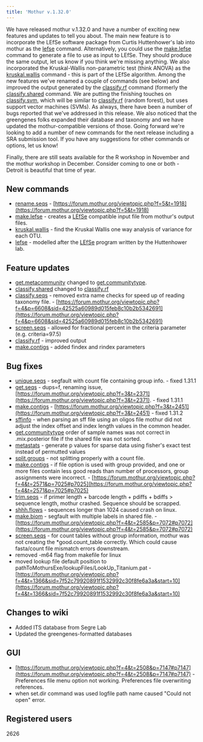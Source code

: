 ```yaml
---
title: 'Mothur v.1.32.0'
---
```

We have released mothur v.1.32.0 and have a number of exciting new
features and updates to tell you about. The main new feature is to
incorporate the LEfSe software package from Curtis Huttenhower\'s lab
into mothur as the [lefse](lefse) command. Alternatively, you
could use the [make.lefse](make.lefse) command to generate a
file to use as input to LEfSe. They should produce the same output, let
us know if you think we\'re missing anything. We also incorporated the
Kruskal-Wallis non-parametric test (think ANOVA) as the
[kruskal.wallis](kruskal.wallis) command - this is part of
the LEfSe algorithm. Among the new features we\'ve renamed a couple of
commands (see below) and improved the output generated by the
[classify.rf](classify.rf) command (formerly the
[classify.shared](classify.shared) command. We are putting
the finishing touches on [classify.svm](classify.svm), which
will be similar to [classify.rf](classify.rf) (random
forest), but uses support vector machines (SVMs). As always, there have
been a number of bugs reported that we\'ve addressed in this release. We
also noticed that the greengenes folks expanded their database and
taxonomy and we have updated the mothur-compatible versions of those.
Going forward we\'re looking to add a number of new commands for the
next release including a SRA submission tool. If you have any
suggestions for other commands or options, let us know!

Finally, there are still seats available for the R workshop in November
and the mothur workshop in December. Consider coming to one or both -
Detroit is beautiful that time of year.

## New commands

-   [rename.seqs](rename.seqs) -
    [https://forum.mothur.org/viewtopic.php?f=5&t=1918](https://forum.mothur.org/viewtopic.php?f=5&t=1918)
-   [make.lefse](make.lefse) - creates a
    [LEfSe](https://huttenhower.sph.harvard.edu/galaxy/root?tool_id=lefse_upload)
    compatible input file from mothur\'s output files.
-   [kruskal.wallis](kruskal.wallis) - find the Kruskal
    Wallis one way analysis of variance for each OTU.
-   [lefse](lefse) - modelled after the
    [LEfSe](https://huttenhower.sph.harvard.edu/galaxy/root?tool_id=lefse_upload)
    program written by the Huttenhower lab.

## Feature updates

-   [get.metacommunity](get.metacommunity) changed to
    [get.communitytype](get.communitytype).
-   [classify.shared](classify.shared) changed to
    [classify.rf](classify.rf)
-   [classify.seqs](classify.seqs) - removed extra name
    checks for speed up of reading taxonomy file. -
    [https://forum.mothur.org/viewtopic.php?f=4&p=6608&sid=42525a60989d015feb8c10b2b5342691](https://forum.mothur.org/viewtopic.php?f=4&p=6608&sid=42525a60989d015feb8c10b2b5342691)
-   [screen.seqs](screen.seqs) - allowed for fractional
    percent in the criteria parameter (e.g. criteria=97.5)
-   [classify.rf](classify.rf) - improved output
-   [make.contigs](make.contigs) - added findex and rindex
    parameters

## Bug fixes

-   [unique.seqs](unique.seqs) - segfault with count file
    containing group info. - fixed 1.31.1
-   [get.seqs](get.seqs) - dups=f, renaming issue,
    [https://forum.mothur.org/viewtopic.php?f=3&t=2371](https://forum.mothur.org/viewtopic.php?f=3&t=2371). - fixed
    1.31.1
-   [make.contigs](make.contigs) -
    [https://forum.mothur.org/viewtopic.php?f=3&t=2451](https://forum.mothur.org/viewtopic.php?f=3&t=2451) - fixed
    1.31.2
-   [sffinfo](sffinfo) - when parsing an sff file using an
    oligos file mothur did not adjust the index offset and index length
    values in the common header.
-   [get.communitytype](get.communitytype) order of sample
    names was not correct in .mix.posterior file if the shared file was
    not sorted.
-   [metastats](metastats) - generate p values for sparse
    data using fisher\'s exact test instead of permutted values
-   [split.groups](split.groups) - not splitting properly
    with a count file.
-   [make.contigs](make.contigs) - if file option is used
    with group provided, and one or more files contain less good reads
    than number of processors, group assignments were incorrect. -
    [https://forum.mothur.org/viewtopic.php?f=4&t=2571&p=7025#p7025](https://forum.mothur.org/viewtopic.php?f=4&t=2571&p=7025#p7025)
-   [trim.seqs](trim.seqs) - if primer length + barcode
    length + pdiffs + bdiffs \> sequence length, mothur crashed.
    Sequence should be scrapped.
-   [shhh.flows](shhh.flows) - sequences longer than 1024
    caused crash on linux.
-   [make.biom](make.biom) - segfault with multiple labels in
    shared file. -
    [https://forum.mothur.org/viewtopic.php?f=4&t=2585&p=7072#p7072](https://forum.mothur.org/viewtopic.php?f=4&t=2585&p=7072#p7072)
-   [screen.seqs](screen.seqs) - for count tables without
    group information, mothur was not creating the \*good.count\_table
    correctly. Which could cause fasta/count file mismatch errors
    downstream.
-   removed -m64 flag from makefile for linux
-   moved lookup file default position to
    pathToMothursExe/lookupFiles/LookUp\_Titanium.pat -
    [https://forum.mothur.org/viewtopic.php?f=4&t=1366&sid=7f52c79920891f1532992c30f8fe6a3a&start=10](https://forum.mothur.org/viewtopic.php?f=4&t=1366&sid=7f52c79920891f1532992c30f8fe6a3a&start=10)

## Changes to wiki

-   Added ITS database from Segre Lab
-   Updated the greengenes-formatted databases

## GUI

-   [https://forum.mothur.org/viewtopic.php?f=4&t=2508&p=7147#p7147](https://forum.mothur.org/viewtopic.php?f=4&t=2508&p=7147#p7147) -
    Preferences file menu option not working. Preferences file
    overwriting references.
-   when set.dir command was used logfile path name caused \"Could not
    open\" error.

## Registered users

2626
